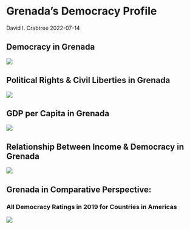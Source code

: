 Grenada’s Democracy Profile
================
David I. Crabtree
2022-07-14

## Democracy in Grenada

![](C:\Users\David\Desktop\PROGRA~1\FILESA~1\DEMOCR~1\reports\GRENAD~1/figure-gfm/Demscore-1.png)<!-- -->

## Political Rights & Civil Liberties in Grenada

![](C:\Users\David\Desktop\PROGRA~1\FILESA~1\DEMOCR~1\reports\GRENAD~1/figure-gfm/Political%20Rights%20&%20Civil%20Libs-1.png)<!-- -->

## GDP per Capita in Grenada

![](C:\Users\David\Desktop\PROGRA~1\FILESA~1\DEMOCR~1\reports\GRENAD~1/figure-gfm/GDP%20per%20Capita-1.png)<!-- -->

## Relationship Between Income & Democracy in Grenada

![](C:\Users\David\Desktop\PROGRA~1\FILESA~1\DEMOCR~1\reports\GRENAD~1/figure-gfm/Income%20&%20Dem-1.png)<!-- -->

## Grenada in Comparative Perspective:

### All Democracy Ratings in 2019 for Countries in Americas

![](C:\Users\David\Desktop\PROGRA~1\FILESA~1\DEMOCR~1\reports\GRENAD~1/figure-gfm/Democracy%20in%20Comparative%20Perspective-1.png)<!-- -->

